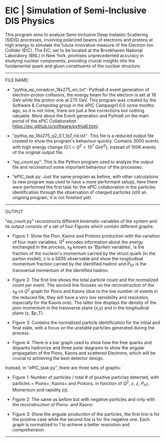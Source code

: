 # EIC | Simulation of Semi-Inclusive DIS Physics


This program aims to analyze Semi-Inclusive Deep Inelastic Scattering (SIDIS) processes, involving polarized beams of electrons and protons at high energy to simulate the future innovative measure of the Electron-Ion Collider (EIC). The EIC, set to be located at the Brookhaven National Laboratory (BNL) in New York, promises unprecedented accuracy in studying nuclear components, providing crucial insights into the fundamental quark and gluon constituents of the nuclear structure.

____________________________________
FILE NAME:
- "pythia_ep_noradcor_18x275_eic.txt":   Pythia6.4 event generation of electron-proton collisions, the energy beam for the electron is set at 18 GeV while the proton one at 275 GeV. This program was created by the Software & Computing group in the ePIC Campaign1.0.0 some months ago, so it is not mine, there are just a few corrections but nothing valuable. More about the Event generation and Pythia6 on the main portal of the ePIC Collaboration https://eic.github.io/software/pythia6.html.
  
- "pythia_ep_18x275_q2_0.1_1e7_rid.txt":  This file is a reduced output file created to show the program's behaviour quickly. Contains 3000 events with high energy change ($0.1 < Q^2 < 10^7$ $GeV ^2$), instead of 100K events of the original output file.

- "ep_count.py":  This is the Python program used to analyze the output file and reconstruct some important behaviour of the processes.

- "ePIC_task.py:  Just the same program as before, with other calculations (a new program was used to have a more performant setup), here there were performed the first task for the ePIC collaboration in the particles identification through the observation of charged particles (still an ongoing program, it is not finished yet).
____________________________________
OUTPUT

"ep_count.py" reconstructs different kinematic variables of the system and its output consists of a set of four Figures which contain different graphs:

- Figure 1: Show the Pion, Kaons and Protons production with the variation of four main variables. $Q^2$ encodes information about the energy exchanged in the process, $x_B$ known as 'Bjorken variables', is the fraction of the nucleon's momentum carried by the struct quark (in the parton model), $z$ is a SIDIS observable and show the longitudinal momentum fraction carried by the identified hadron and $P_{hT}$ is the transversal momentum of the identified hadron.
  
- Figure 2: The first line shows the total particle count and the normalized count per event. The second line focuses on the reconstruction  of the $x_B$ vs $Q^2$ graph for Pions and Kaons (due to the low number of events in the reduced file, they will have a very low sensibility and resolution, especially for the Kaons one). The latter line displays the density of the pion momentum in the transverse plane (x,y) and in the longitudinal plane (z, $p_T).

- Figure 3: Contains the normalized particle identification for the initial and final state, with a focus on the unstable particles generated during the process.

- Figure 4: There is a bar graph used to show how the free quarks and diquarks hadronize and three polar diagrams to show the angular propagation of the Pions, Kaons and scattered Electrons, which will be crucial to achieving the best detector design.


Instead, in "ePIC_task.py", there are three sets of graphs:

- Figure 1: Number of particles / total # of positive particles detected, with particles = Pions+, Kaons+ and Protons, in function of $Q^2$, $x$, $z$, $P_{hT}$, Momentum and rapidity ($\eta$).

- Figure 2: The same as before but with negative particles and only with the reconstruction of Pions- and Kaons-

- Figure 3: Show the angular production of the particles, the first line is for the positive case while the second line is for the negative one. Each graph is normalized to 1 to achieve a better resolution and comprehension.
________________________________________

